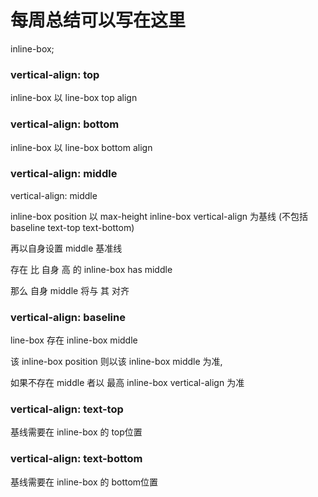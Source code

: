 # 每周总结可以写在这里

inline-box; 

### vertical-align: top
 
 inline-box 以 line-box top align 

### vertical-align: bottom

  inline-box 以 line-box bottom align 

### vertical-align: middle

  vertical-align: middle 

  inline-box position 以 max-height inline-box vertical-align 为基线 (不包括 baseline text-top text-bottom)

  再以自身设置 middle 基准线

  存在 比 自身 高 的 inline-box has middle 

  那么 自身 middle 将与 其 对齐

### vertical-align: baseline

  line-box 存在 inline-box middle 
  
  该 inline-box position 则以该  inline-box middle 为准, 
  
  如果不存在 middle 者以 最高 inline-box vertical-align 为准


### vertical-align: text-top

  基线需要在 inline-box 的 top位置

### vertical-align: text-bottom

  基线需要在 inline-box 的 bottom位置

  